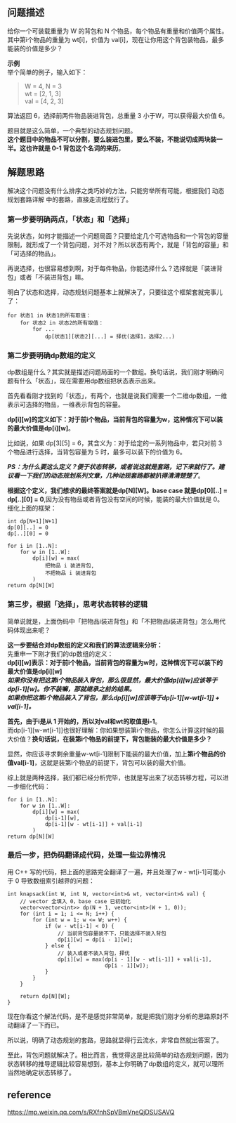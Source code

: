 ## 问题描述
给你一个可装载重量为 W 的背包和 N 个物品，每个物品有重量和价值两个属性。  
其中第i个物品的重量为 wt[i]，价值为 val[i]，现在让你用这个背包装物品，最多能装的价值是多少？

**示例**  
举个简单的例子，输入如下：  
> W = 4, N = 3  
wt = [2, 1, 3]  
val = [4, 2, 3]  

算法返回 6，选择前两件物品装进背包，总重量 3 小于W，可以获得最大价值 6。

题目就是这么简单，一个典型的动态规划问题。  
**这个题目中的物品不可以分割，要么装进包里，要么不装，不能说切成两块装一半。这也许就是 0-1 背包这个名词的来历**。


## 解题思路
解决这个问题没有什么排序之类巧妙的方法，只能穷举所有可能，根据我们 动态规划套路详解 中的套路，直接走流程就行了。  

### **第一步要明确两点，「状态」和「选择」**   
先说状态，如何才能描述一个问题局面？只要给定几个可选物品和一个背包的容量限制，就形成了一个背包问题，对不对？所以状态有两个，就是「背包的容量」和「可选择的物品」。

再说选择，也很容易想到啊，对于每件物品，你能选择什么？选择就是「装进背包」或者「不装进背包」嘛。

明白了状态和选择，动态规划问题基本上就解决了，只要往这个框架套就完事儿了：  
```
for 状态1 in 状态1的所有取值：
    for 状态2 in 状态2的所有取值：
        for ...
            dp[状态1][状态2][...] = 择优(选择1，选择2...)
 ```
 ### **第二步要明确dp数组的定义**  
 dp数组是什么？其实就是描述问题局面的一个数组。换句话说，我们刚才明确问题有什么「状态」，现在需要用dp数组把状态表示出来。

首先看看刚才找到的「状态」，有两个，也就是说我们需要一个二维dp数组，一维表示可选择的物品，一维表示背包的容量。

**dp[i][w]的定义如下：对于前i个物品，当前背包的容量为w，这种情况下可以装的最大价值是dp[i][w]**。

比如说，如果 dp[3][5] = 6，其含义为：对于给定的一系列物品中，若只对前 3 个物品进行选择，当背包容量为 5 时，最多可以装下的价值为 6。

***PS：为什么要这么定义？便于状态转移，或者说这就是套路，记下来就行了。建议看一下我们的动态规划系列文章，几种动规套路都被扒得清清楚楚了***。

**根据这个定义，我们想求的最终答案就是dp[N][W]。base case 就是dp[0][..] = dp[..][0] = 0**,因为没有物品或者背包没有空间的时候，能装的最大价值就是 0。  
细化上面的框架：  
```
int dp[N+1][W+1]
dp[0][..] = 0
dp[..][0] = 0

for i in [1..N]:
    for w in [1..W]:
        dp[i][w] = max(
            把物品 i 装进背包,
            不把物品 i 装进背包
        )
return dp[N][W]
```
### 第三步，根据「选择」，思考状态转移的逻辑
简单说就是，上面伪码中「把物品i装进背包」和「不把物品i装进背包」怎么用代码体现出来呢？ 

**这一步要结合对dp数组的定义和我们的算法逻辑来分析：**  
先重申一下刚才我们的dp数组的定义：  
**dp[i][w]表示：对于前i个物品，当前背包的容量为w时，这种情况下可以装下的最大价值是dp[i][w]**   
***如果你没有把这第i个物品装入背包，那么很显然，最大价值dp[i][w]应该等于dp[i-1][w]。你不装嘛，那就继承之前的结果。***  
***如果你把这第i个物品装入了背包，那么dp[i][w]应该等于dp[i-1][w-wt[i-1]] + val[i-1]。***  

**首先，由于i是从 1 开始的，所以对val和wt的取值是i-1**。   
而dp[i-1][w-wt[i-1]]也很好理解：你如果想装第i个物品，你怎么计算这时候的最大价值？**换句话说，在装第i个物品的前提下，背包能装的最大价值是多少？**

显然，你应该寻求剩余重量w-wt[i-1]限制下能装的最大价值，加上**第i个物品的价值val[i-1]**，这就是装第i个物品的前提下，背包可以装的最大价值。

综上就是两种选择，我们都已经分析完毕，也就是写出来了状态转移方程，可以进一步细化代码：  
```
for i in [1..N]:
    for w in [1..W]:
        dp[i][w] = max(
            dp[i-1][w],
            dp[i-1][w - wt[i-1]] + val[i-1]
        )
return dp[N][W]
```
### 最后一步，把伪码翻译成代码，处理一些边界情况
用 C++ 写的代码，把上面的思路完全翻译了一遍，并且处理了w - wt[i-1]可能小于 0 导致数组索引越界的问题：  
```
int knapsack(int W, int N, vector<int>& wt, vector<int>& val) {
    // vector 全填入 0，base case 已初始化
    vector<vector<int>> dp(N + 1, vector<int>(W + 1, 0));
    for (int i = 1; i <= N; i++) {
        for (int w = 1; w <= W; w++) {
            if (w - wt[i-1] < 0) {
                // 当前背包容量装不下，只能选择不装入背包
                dp[i][w] = dp[i - 1][w];
            } else {
                // 装入或者不装入背包，择优
                dp[i][w] = max(dp[i - 1][w - wt[i-1]] + val[i-1], 
                               dp[i - 1][w]);
            }
        }
    }

    return dp[N][W];
}
```

现在你看这个解法代码，是不是感觉非常简单，就是把我们刚才分析的思路原封不动翻译了一下而已。

所以说，明确了动态规划的套路，思路就显得行云流水，非常自然就出答案了。

至此，背包问题就解决了。相比而言，我觉得这是比较简单的动态规划问题，因为状态转移的推导逻辑比较容易想到，基本上你明确了dp数组的定义，就可以理所当然地确定状态转移了。
## reference
https://mp.weixin.qq.com/s/RXfnhSpVBmVneQjDSUSAVQ
